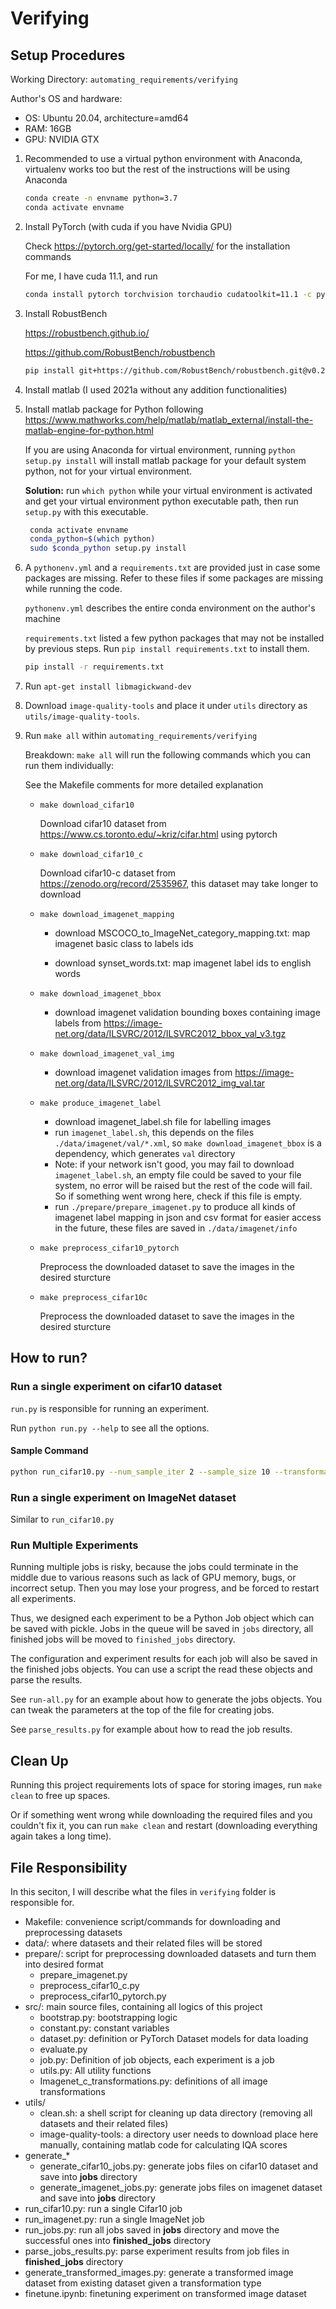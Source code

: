 # Verifying

## Setup Procedures

Working Directory: `automating_requirements/verifying`

Author's OS and hardware:

- OS: Ubuntu 20.04, architecture=amd64
- RAM: 16GB
- GPU: NVIDIA GTX

1. Recommended to use a virtual python environment with Anaconda, virtualenv works too but the rest of the instructions will be using Anaconda

   ```bash
   conda create -n envname python=3.7
   conda activate envname
   ```

2. Install PyTorch (with cuda if you have Nvidia GPU)

   Check https://pytorch.org/get-started/locally/ for the installation commands

   For me, I have cuda 11.1, and run

   ```bash
   conda install pytorch torchvision torchaudio cudatoolkit=11.1 -c pytorch -c nvidia
   ```

3. Install RobustBench

   https://robustbench.github.io/

   https://github.com/RobustBench/robustbench

   ```bash
   pip install git+https://github.com/RobustBench/robustbench.git@v0.2.1
   ```

4. Install matlab (I used 2021a without any addition functionalities)
5. Install matlab package for Python following https://www.mathworks.com/help/matlab/matlab_external/install-the-matlab-engine-for-python.html

   If you are using Anaconda for virtual environment, running `python setup.py install` will install matlab package for your default system python, not for your virtual environment.

   **Solution:** run `which python` while your virtual environment is activated and get your virtual environment python executable path, then run `setup.py` with this executable.

   ```bash
    conda activate envname
    conda_python=$(which python)
    sudo $conda_python setup.py install
   ```

6. A `pythonenv.yml` and a `requirements.txt` are provided just in case some packages are missing. Refer to these files if some packages are missing while running the code.

   `pythonenv.yml` describes the entire conda environment on the author's machine

   `requirements.txt` listed a few python packages that may not be installed by previous steps. Run `pip install requirements.txt` to install them.

   ```bash
   pip install -r requirements.txt
   ```

7. Run `apt-get install libmagickwand-dev`
8. Download `image-quality-tools` and place it under `utils` directory as `utils/image-quality-tools`.
9. Run `make all` within `automating_requirements/verifying`

   Breakdown: `make all` will run the following commands which you can run them individually:

   See the Makefile comments for more detailed explanation

   - `make download_cifar10`

     Download cifar10 dataset from https://www.cs.toronto.edu/~kriz/cifar.html using pytorch

   - `make download_cifar10_c`

     Download cifar10-c dataset from https://zenodo.org/record/2535967, this dataset may take longer to download

   - `make download_imagenet_mapping`

     - download MSCOCO_to_ImageNet_category_mapping.txt: map imagenet basic class to labels ids

     - download synset_words.txt: map imagenet label ids to english words

   - `make download_imagenet_bbox`

     - download imagenet validation bounding boxes containing image labels from https://image-net.org/data/ILSVRC/2012/ILSVRC2012_bbox_val_v3.tgz

   - `make download_imagenet_val_img`

     - download imagenet validation images from https://image-net.org/data/ILSVRC/2012/ILSVRC2012_img_val.tar

   - `make produce_imagenet_label`

     - download imagenet_label.sh file for labelling images
     - run `imagenet_label.sh`, this depends on the files `./data/imagenet/val/*.xml`, so `make download_imagenet_bbox` is a dependency, which generates `val` directory
     - Note: if your network isn't good, you may fail to download `imagenet_label.sh`, an empty file could be saved to your file system, no error will be raised but the rest of the code will fail. So if something went wrong here, check if this file is empty.
     - run `./prepare/prepare_imagenet.py` to produce all kinds of imagenet label mapping in json and csv format for easier access in the future, these files are saved in `./data/imagenet/info`

   - `make preprocess_cifar10_pytorch`

     Preprocess the downloaded dataset to save the images in the desired sturcture

   - `make preprocess_cifar10c`

     Preprocess the downloaded dataset to save the images in the desired sturcture

## How to run?

### Run a single experiment on cifar10 dataset

`run.py` is responsible for running an experiment.

Run `python run.py --help` to see all the options.

#### Sample Command

```bash
python run_cifar10.py --num_sample_iter 2 --sample_size 10 --transformation gaussian_noise --rq_type correction_preservation --model_names Standard Hendrycks2020AugMix_ResNeXt --batch_size 5
```

### Run a single experiment on ImageNet dataset

Similar to `run_cifar10.py`

### Run Multiple Experiments

Running multiple jobs is risky, because the jobs could terminate in the middle due to various reasons such as lack of
GPU memory, bugs, or incorrect setup. Then you may lose your progress, and be forced to restart all experiments.

Thus, we designed each experiment to be a Python Job object which can be saved with pickle.
Jobs in the queue will be saved in `jobs` directory, all finished jobs will be moved to `finished_jobs` directory.

The configuration and experiment results for each job will also be saved in the finished jobs objects.
You can use a script the read these objects and parse the results.

See `run-all.py` for an example about how to generate the jobs objects.
You can tweak the parameters at the top of the file for creating jobs.

See `parse_results.py` for example about how to read the job results.

## Clean Up

Running this project requirements lots of space for storing images, run `make clean` to free up spaces.

Or if something went wrong while downloading the required files and you couldn't fix it, you can run `make clean` and restart (downloading everything again takes a long time).

## File Responsibility

In this seciton, I will describe what the files in `verifying` folder is responsible for.

- Makefile: convenience script/commands for downloading and preprocessing datasets
- data/: where datasets and their related files will be stored
- prepare/: script for preprocessing downloaded datasets and turn them into desired format
  - prepare_imagenet.py
  - preprocess_cifar10_c.py
  - preprocess_cifar10_pytorch.py
- src/: main source files, containing all logics of this project
  - bootstrap.py: bootstrapping logic
  - constant.py: constant variables
  - dataset.py: definition or PyTorch Dataset models for data loading
  - evaluate.py
  - job.py: Definition of job objects, each experiment is a job
  - utils.py: All utility functions
  - Imagenet_c_transformations.py: definitions of all image transformations
- utils/
  - clean.sh: a shell script for cleaning up data directory (removing all datasets and their related files)
  - image-quality-tools: a directory user needs to download place here manually, containing matlab code for calculating IQA scores
- generate\_\*
  - generate_cifar10_jobs.py: generate jobs files on cifar10 dataset and save into **jobs** directory
  - generate_imagenet_jobs.py: generate jobs files on imagenet dataset and save into **jobs** directory
- run_cifar10.py: run a single Cifar10 job
- run_imagenet.py: run a single ImageNet job
- run_jobs.py: run all jobs saved in **jobs** directory and move the successful ones into **finished_jobs** directory
- parse_jobs_results.py: parse experiment results from job files in **finished_jobs** directory
- generate_transformed_images.py: generate a transformed image dataset from existing dataset given a transformation type
- finetune.ipynb: finetuning experiment on transformed image dataset
